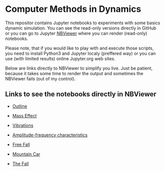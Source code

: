 # Computer Methods in Dynamics

This repositor contains Jupyter notebooks to experiments with some basics dynamic simulation. You can see
the read-only versions directly in GitHub or you can go to Jupyter [NBViewer](https://nbviewer.jupyter.org/) where you can render (read-only)
notebooks. 

Please note, that if you would like to play with and execute those scripts, you need to install Python3 and Jupyter localy (preffered way) or you can use (with limited results) online Jupyter.org web sites. 

Below are links directly to NBViewer to simplify you live. Just be patient, because it takes some time to render the output and sometimes the NBViewer fails (out of my control).

## Links to see the notebooks directly in NBViewer

* [Outline](https://nbviewer.jupyter.org/github/zagnnoqan/computermethodsindynamics/blob/main/10_Outline.ipynb)

* [Mass Effect](https://nbviewer.jupyter.org/github/St4nin/computermethodsindynamics/blob/main/10_00_MassEffect.ipynb)

* [Vibrations](https://nbviewer.jupyter.org/github.com/St4nin/computermethodsindynamics/blob/main/10_01_BuzeneKmitani.ipynb)

* [Amplitude-frequency characteristics](https://nbviewer.jupyter.org/github.com/St4nin/computermethodsindynamics/blob/main/10_02_AFCharakteristika.ipynb) 

* [Free Fall](https://nbviewer.jupyter.org/github.com/St4nin/computermethodsindynamics/blob/main/10_03_FreeFall.ipynb)

* [Mountain Car](https://nbviewer.jupyter.org/github.com/St4nin/computermethodsindynamics/blob/main/10_05_MountainCar.ipynb)

* [The Fall](https://nbviewer.jupyter.org/github.com/St4nin/computermethodsindynamics/blob/main/10_06_TheFall.ipynb)
